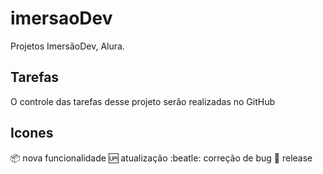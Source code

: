 # imersaoDev

Projetos ImersãoDev, Alura.

## Tarefas

O controle das tarefas desse projeto serão realizadas no GitHub

## Icones

:package: nova funcionalidade
:up: atualização
:beatle: correção de bug
:checkered_flag: release
